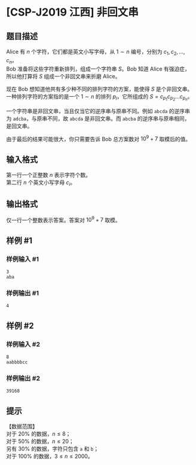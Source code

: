 # [CSP-J2019 江西] 非回文串

## 题目描述

Alice 有 $n$ 个字符，它们都是英文小写字母，从 $1 \sim n$ 编号，分别为 $c_1,c_2, \dots , c_n$。  
Bob 准备将这些字符重新排列，组成一个字符串 $S$。Bob 知道 Alice 有强迫症，所以他打算将 $S$ 组成一个非回文串来折磨 Alice。  

现在 Bob 想知道他共有多少种不同的排列字符的方案，能使得 $S$ 是个非回文串。一种排列字符的方案指的是一个 $1 \sim n$ 的排列 $p_i$，它所组成的 $S = c_{p_1}c_{p_2} \dots c_{p_n}$。

一个字符串是非回文串，当且仅当它的逆序串与原串不同。例如 `abcda` 的逆序串为 `adcba`，与原串不同，故 `abcda` 是非回文串。而 `abcba` 的逆序串与原串相同，是回文串。

由于最后的结果可能很大，你只需要告诉 Bob 总方案数对 $10^9+7$ 取模后的值。

## 输入格式

第一行一个正整数 $n$ 表示字符个数。   
第二行 $n$ 个英文小写字母 $c_i$。

## 输出格式

仅一行一个整数表示答案。答案对 $10^9+7$ 取模。

## 样例 #1

### 样例输入 #1
```
3
aba
```

### 样例输出 #1

```
4
```

## 样例 #2

### 样例输入 #2
```
8
aabbbbcc
```

### 样例输出 #2

```
39168
```

## 提示

【数据范围】  
对于 $20\%$ 的数据，$n \le 8$；  
对于 $50\%$ 的数据，$n \le 20$；  
另有 $30\%$ 的数据，字符只包含 `a` 和 `b`；  
对于 $100\%$ 的数据，$3 \le n \le 2000$。

